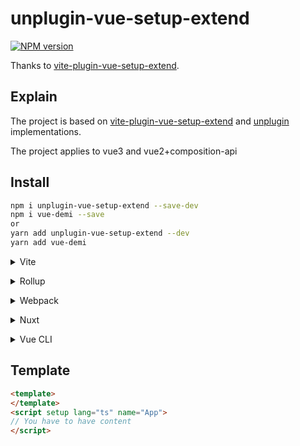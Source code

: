 # unplugin-vue-setup-extend

[![NPM version](https://img.shields.io/npm/v/unplugin-starter?color=a1b858&label=)](https://github.com/yifengyoujian/unplugin-vue-setup-extend)

Thanks to [vite-plugin-vue-setup-extend](https://github.com/vbenjs/vite-plugin-vue-setup-extend).

## Explain
The project is based on [vite-plugin-vue-setup-extend](https://github.com/vbenjs/vite-plugin-vue-setup-extend) and [unplugin](https://github.com/unjs/unplugin) implementations.

The project applies to vue3 and vue2+composition-api
## Install

```bash
npm i unplugin-vue-setup-extend --save-dev
npm i vue-demi --save
or
yarn add unplugin-vue-setup-extend --dev
yarn add vue-demi 
```

<details>
<summary>Vite</summary><br>

```ts
// vite.config.ts
import VueSetupExtend from 'unplugin-vue-setup-extend/vite'

export default defineConfig({
  plugins: [
    VueSetupExtend({ /* options */ }),
  ],
})
```

Example: [`playground/`](./playground/)

<br></details>

<details>
<summary>Rollup</summary><br>

```ts
// rollup.config.js
import VueSetupExtend from 'unplugin-vue-setup-extend/rollup'
export default {
  plugins: [
    VueSetupExtend({ /* options */ }),
  ],
}
```

<br></details>


<details>
<summary>Webpack</summary><br>

```ts
// webpack.config.js
module.exports = {
  /* ... */
  plugins: [
    require('unplugin-vue-setup-extend/webpack')({ /* options */ })
  ]
}
```

<br></details>

<details>
<summary>Nuxt</summary><br>

```ts
// nuxt.config.js
export default {
  buildModules: [
    ['unplugin-vue-setup-extend/nuxt', { /* options */ }],
  ],
}
```

> This module works for both Nuxt 2 and [Nuxt Vite](https://github.com/nuxt/vite)

<br></details>

<details>
<summary>Vue CLI</summary><br>

```ts
// vue.config.js
module.exports = {
  configureWebpack: {
    plugins: [
      require('unplugin-vue-setup-extend/webpack')({ /* options */ }),
    ],
  },
}
```

<br></details>
## Template
```html
<template>
</template>
<script setup lang="ts" name="App">
// You have to have content
</script>
```